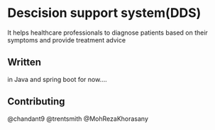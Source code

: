 # Descision support system(DDS)

It helps healthcare professionals to diagnose patients based on their symptoms and
provide treatment advice


## Written

in Java and spring boot for now....

## Contributing
@chandant9 
@trentsmith
@MohRezaKhorasany
